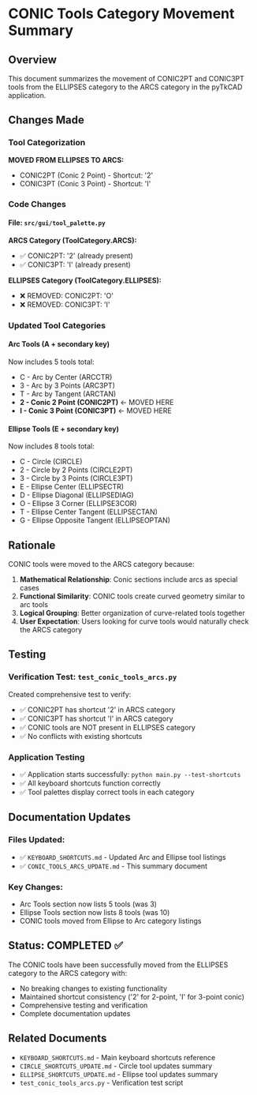 # CONIC Tools Category Movement Summary

## Overview
This document summarizes the movement of CONIC2PT and CONIC3PT tools from the ELLIPSES category to the ARCS category in the pyTkCAD application.

## Changes Made

### Tool Categorization
**MOVED FROM ELLIPSES TO ARCS:**
- CONIC2PT (Conic 2 Point) - Shortcut: '2'
- CONIC3PT (Conic 3 Point) - Shortcut: 'I'

### Code Changes

#### File: `src/gui/tool_palette.py`
**ARCS Category (ToolCategory.ARCS):**
- ✅ CONIC2PT: '2' (already present)
- ✅ CONIC3PT: 'I' (already present)

**ELLIPSES Category (ToolCategory.ELLIPSES):**
- ❌ REMOVED: CONIC2PT: 'O' 
- ❌ REMOVED: CONIC3PT: 'I'

### Updated Tool Categories

#### Arc Tools (A + secondary key)
Now includes 5 tools total:
- C - Arc by Center (ARCCTR)
- 3 - Arc by 3 Points (ARC3PT)
- T - Arc by Tangent (ARCTAN)
- **2 - Conic 2 Point (CONIC2PT)** ← MOVED HERE
- **I - Conic 3 Point (CONIC3PT)** ← MOVED HERE

#### Ellipse Tools (E + secondary key)
Now includes 8 tools total:
- C - Circle (CIRCLE)
- 2 - Circle by 2 Points (CIRCLE2PT)
- 3 - Circle by 3 Points (CIRCLE3PT)
- E - Ellipse Center (ELLIPSECTR)
- D - Ellipse Diagonal (ELLIPSEDIAG)
- O - Ellipse 3 Corner (ELLIPSE3COR)
- T - Ellipse Center Tangent (ELLIPSECTAN)
- G - Ellipse Opposite Tangent (ELLIPSEOPTAN)

## Rationale
CONIC tools were moved to the ARCS category because:
1. **Mathematical Relationship**: Conic sections include arcs as special cases
2. **Functional Similarity**: CONIC tools create curved geometry similar to arc tools
3. **Logical Grouping**: Better organization of curve-related tools together
4. **User Expectation**: Users looking for curve tools would naturally check the ARCS category

## Testing

### Verification Test: `test_conic_tools_arcs.py`
Created comprehensive test to verify:
- ✅ CONIC2PT has shortcut '2' in ARCS category
- ✅ CONIC3PT has shortcut 'I' in ARCS category  
- ✅ CONIC tools are NOT present in ELLIPSES category
- ✅ No conflicts with existing shortcuts

### Application Testing
- ✅ Application starts successfully: `python main.py --test-shortcuts`
- ✅ All keyboard shortcuts function correctly
- ✅ Tool palettes display correct tools in each category

## Documentation Updates

### Files Updated:
- ✅ `KEYBOARD_SHORTCUTS.md` - Updated Arc and Ellipse tool listings
- ✅ `CONIC_TOOLS_ARCS_UPDATE.md` - This summary document

### Key Changes:
- Arc Tools section now lists 5 tools (was 3)
- Ellipse Tools section now lists 8 tools (was 10)
- CONIC tools moved from Ellipse to Arc category listings

## Status: COMPLETED ✅

The CONIC tools have been successfully moved from the ELLIPSES category to the ARCS category with:
- No breaking changes to existing functionality
- Maintained shortcut consistency ('2' for 2-point, 'I' for 3-point conic)
- Comprehensive testing and verification
- Complete documentation updates

## Related Documents
- `KEYBOARD_SHORTCUTS.md` - Main keyboard shortcuts reference
- `CIRCLE_SHORTCUTS_UPDATE.md` - Circle tool updates summary
- `ELLIPSE_SHORTCUTS_UPDATE.md` - Ellipse tool updates summary
- `test_conic_tools_arcs.py` - Verification test script
